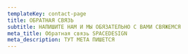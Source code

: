 ```yaml
---
templateKey: contact-page
title: ОБРАТНАЯ СВЯЗЬ
subtitle: НАПИШИТЕ НАМ И МЫ ОБЯЗАТЕЛЬНО С ВАМИ СВЯЖЕМСЯ
meta_title: Обратная связь SPACEDESIGN
meta_description: ТУТ МЕТА ПИШЕТСЯ
---
```

